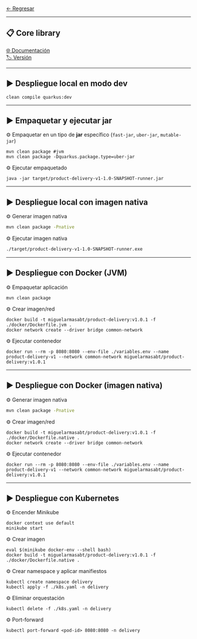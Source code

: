 
[← Regresar](../README.md) <br>

---

## 📋 Core library
[🌐 Documentación](https://github.com/miguel-armas-abt/backend-core-library) <br>
[🏷️ Versión](./src/main/java/com/demo/poc/commons/core/package-info.java) <br>

---

## ▶️ Despliegue local en modo dev

```shell
clean compile quarkus:dev
```

---

## ▶️ Empaquetar y ejecutar jar

⚙️ Empaquetar en un tipo de **jar** específico (`fast-jar`, `uber-jar`, `mutable-jar`)
```shell
mvn clean package #jvm
mvn clean package -Dquarkus.package.type=uber-jar
```

⚙️ Ejecutar empaquetado
```shell
java -jar target/product-delivery-v1-1.0-SNAPSHOT-runner.jar
```

---

## ▶️ Despliegue local con imagen nativa

⚙️ Generar imagen nativa
```sh
mvn clean package -Pnative
```

⚙️ Ejecutar imagen nativa
```sh
./target/product-delivery-v1-1.0-SNAPSHOT-runner.exe
```

---

## ▶️ Despliegue con Docker (JVM)

⚙️ Empaquetar aplicación
```shell
mvn clean package
```

⚙️ Crear imagen/red
```shell
docker build -t miguelarmasabt/product-delivery:v1.0.1 -f ./docker/Dockerfile.jvm .
docker network create --driver bridge common-network
```

⚙️ Ejecutar contenedor
```shell
docker run --rm -p 8080:8080 --env-file ./variables.env --name product-delivery-v1 --network common-network miguelarmasabt/product-delivery:v1.0.1
```

---

## ▶️ Despliegue con Docker (imagen nativa)

⚙️ Generar imagen nativa
```sh
mvn clean package -Pnative
```

⚙️ Crear imagen/red
```shell
docker build -t miguelarmasabt/product-delivery:v1.0.1 -f ./docker/Dockerfile.native .
docker network create --driver bridge common-network
```

⚙️ Ejecutar contenedor
```shell
docker run --rm -p 8080:8080 --env-file ./variables.env --name product-delivery-v1 --network common-network miguelarmasabt/product-delivery:v1.0.1
```

---

## ▶️ Despliegue con Kubernetes

⚙️ Encender Minikube
```shell
docker context use default
minikube start
```

⚙️ Crear imagen
```shell
eval $(minikube docker-env --shell bash)
docker build -t miguelarmasabt/product-delivery:v1.0.1 -f ./docker/Dockerfile.native .
```

⚙️ Crear namespace y aplicar manifiestos
```shell
kubectl create namespace delivery
kubectl apply -f ./k8s.yaml -n delivery
```

⚙️ Eliminar orquestación
```shell
kubectl delete -f ./k8s.yaml -n delivery
```

⚙️ Port-forward
```shell
kubectl port-forward <pod-id> 8080:8080 -n delivery
```